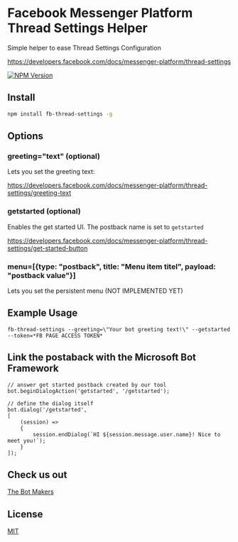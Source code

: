# Facebook Messenger Platform Thread Settings Helper

Simple helper to ease Thread Settings Configuration

https://developers.facebook.com/docs/messenger-platform/thread-settings

[![NPM Version][npm-image]][npm-url]

## Install

```bash
npm install fb-thread-settings -g
```

## Options

### greeting="text" (optional)

Lets you set the greeting text:

https://developers.facebook.com/docs/messenger-platform/thread-settings/greeting-text


### getstarted (optional)

Enables the get started UI. The postback name is set to `getstarted`

https://developers.facebook.com/docs/messenger-platform/thread-settings/get-started-button  

### menu=[{type: "postback", title: "Menu item titel", payload: "postback value"}]

Lets you set the persistent menu (NOT IMPLEMENTED YET)


## Example Usage

```
fb-thread-settings --greeting=\"Your bot greeting text!\" --getstarted --token=*FB PAGE ACCESS TOKEN*
```

## Link the postaback with the Microsoft Bot Framework

```
// answer get started postback created by our tool
bot.beginDialogAction('getstarted', '/getstarted');

// define the dialog itself
bot.dialog('/getstarted', 
[
    (session) => 
    {
        session.endDialog(`HI ${session.message.user.name}! Nice to meet you!`);
    }
]);

```


## Check us out

[The Bot Makers](http://thebotmakers.com)

## License

[MIT](http://vjpr.mit-license.org)

[npm-image]: https://img.shields.io/npm/v/fb-thread-settings.svg
[npm-url]: https://www.npmjs.com/package/fb-thread-settings